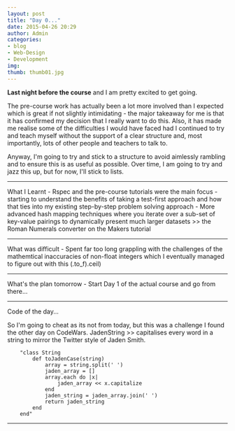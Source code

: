 ```yaml
---
layout: post
title: "Day 0..."
date: 2015-04-26 20:29
author: Admin
categories: 
- blog 
- Web-Design
- Development
img: 
thumb: thumb01.jpg
---
```


<b>Last night before the course</b> and I am pretty excited to get going.
<!--more-->
The pre-course work has actually been a lot more involved than I expected which is great if not slightly intimidating - the major takeaway for me is that it has confirmed my decision that I really want to do this. Also, it has made me realise some of the difficulties I would have faced had I continued to try and teach myself without the support of a clear structure and, most importantly, lots of other people and teachers to talk to.

Anyway, I'm going to try and stick to a structure to avoid aimlessly rambling and to ensure this is as useful as possible. 
Over time, I am going to try and jazz this up, but for now, I'll stick to lists. 

****

What I Learnt
	- Rspec and the pre-course tutorials were the main focus - starting to understand the benefits of taking a test-first approach and how that ties into my existing step-by-step problem solving approach
	- More advanced hash mapping techniques where you iterate over a sub-set of key-value pairings to dynamically present much larger datasets >> the Roman Numerals converter on the Makers tutorial

****

What was difficult
	- Spent far too long grappling with the challenges of the mathemtical inaccuracies of non-float integers which I eventually managed to figure out with this (.to_f).ceil)

****

What's the plan tomorrow
	- Start Day 1 of the actual course and go from there...

****

Code of the day...

So I'm going to cheat as its not from today, but this was a challenge I found the other day on CodeWars.
JadenString >> capitalises every word in a string to mirror the Twitter style of Jaden Smith.

		"class String
			def toJadenCase(string)
				array = string.split(' ')
				jaden_array = []
				array.each do |x|
					jaden_array << x.capitalize
				end
				jaden_string = jaden_array.join(' ')
				return jaden_string
			end
		end"

****



[hampden]: https://github.com/jekyll/jekyll